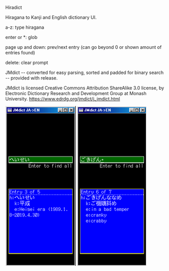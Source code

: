 Hiradict

Hiragana to Kanji and English dictionary UI.

a-z: type hiragana

enter or *: glob

page up and down: prev/next entry (can go beyond 0
                  or shown amount of entries found)

delete: clear prompt

JMdict -- converted for easy parsing, sorted and
  padded for binary search -- provided with release.

JMdict is licensed Creative Commons Attribution ShareAlike
  3.0 license, by Electronic Dictionary Research and
  Development Group at Monash University.
  https://www.edrdg.org/jmdict/j_jmdict.html

![Screenshot](https://github.com/pk240/hiradict/blob/master/hiradict1.png?raw=true)
![Screenshot](https://github.com/pk240/hiradict/blob/master/hiradict2.png?raw=true)
